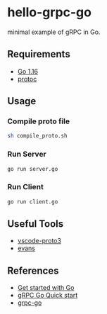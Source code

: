 # hello-grpc-go

minimal example of gRPC in Go.

## Requirements

* [Go 1.16](https://golang.org/)
* [protoc](https://developers.google.com/protocol-buffers)

## Usage

### Compile proto file

```bash
sh compile_proto.sh
```

### Run Server

```bash
go run server.go
```

### Run Client

```bash
go run client.go
```

## Useful Tools

* [vscode-proto3](https://marketplace.visualstudio.com/items?itemName=zxh404.vscode-proto3)
* [evans](https://github.com/ktr0731/evans)

## References

* [Get started with Go](https://golang.org/doc/tutorial/getting-started)
* [gRPC Go Quick start](https://grpc.io/docs/languages/go/quickstart/)
* [grpc-go](https://github.com/grpc/grpc-go)
